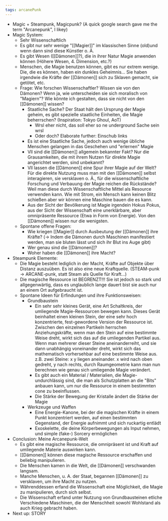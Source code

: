 ```yaml
---
tags: arcanePunk
---
```

 

- Magic + Steampunk, Magicpunk? (A quick google search gave me the term "Arcanepunk", I likey)
- Magic System: 
	- Sehr Wissenschaftlich
	- Es gibt nur sehr wenige "[[Magier]]" im klassischen Sinne (old)und wenn dann sind diese Künstler o. Ä.
	- Es gibt Wesen ([[Dämonen]]?), die in ihrer Natur Magie anwenden können (Höhere Wesen, 4. Dimension, etc.?)
	- Menschen, die Magie benutzen können, gibt es nur extrem wenige. Die, die es können, haben ein dunkles Geheimnis... Sie haben irgendwie die Kräfte der [[Dämonen]] sich zu Sklaven gemacht, sie getötet, etc.
	- Frage: Wie forschen Wissenschaftler? Wissen sie von den Dämonen? Wenn ja, wie unterscheiden sie sich moralisch von "Magiern"? Wie könnte ich gestalten, dass sie nicht von den [[Dämonen]] wissen?
		- Staatliche Sache? Der Staat hält den Ursprung der Magie geheim, es gibt spezielle staatliche Einheiten, die Magie beherrschen? (Inspiration: Tokyo Ghoul, AoT)
			- Wrsl eher nicht, das soll eher so ne underground Sache sein wrsl
			- Oder doch? Elaborate further: Einschub links
		- Es ist eine Staatliche Sache, jedoch auch wenige übliche Menschen gelangen in das Geschehen und "erlernen" Magie
		- Vll sind die [[Dämonen]] allgemein bekannter Fakt? Nur die Grausamkeiten, die mit ihrem Nutzen für direkte Magie angerichtet werden, sind unbekannt?
		- Vll lassen die [[Dämonen]] eine Spur ihrer Magie auf der Welt? Für die direkte Nutzung muss man mit den [[Dämonen]] selbst interagieren, sie versklaven o. Ä., für die wissenschaftliche Forschung und Verbauung der Magie reichen die Rückstände? Weil man diese durch Wissenschaftliche Mittel als Resource verwenden kann. Wie mit Strom, ein Mensch kann keinen Blitz schießen aber wir können eine Maschine bauen die es kann. 
		- Aus der Sicht der Bevölkerung ist Magie irgendein Hokus Pokus, aus der Sicht der Wissenschaft eine unerklärbare, aber omnipräsente Ressource (Etwa in Form von Energie). Von den [[Dämonen]] wissen nur die wenigsten. 
	- Spontane offene Fragen: 
		- Wie kriegen [[Magier]] durch Ausbeutung der [[Dämonen]] ihre Kräfte? (→ Indem die Dämonen durch Maschinen manifestiert werden, man sie bluten lässt und sich ihr Blut ins Auge gibt)
		- Wer genau sind die [[Dämonen]]?
		- Woher haben die [[Dämonen]] ihre Macht?
- Steampunk Elemente:
	- Die Magie besteht lediglich in der Macht, Kräfte auf Objekte über Distanz auszuüben. Es ist also eine neue Kraftquelle. (STEAM-punk → ARCANE-punk, statt Steam als Quelle für Kraft...)
	- Die magische Ressource ist BEGRENZT!!! Sie ist jedoch so stark und allgegenwärtig, dass es unglaublich lange dauert bist sie auch nur an einem Ort aufgebraucht ist.
	- Spontane Ideen für Erfindungen und ihre Funktionsweisen:
		- Grundbaustein
			- Ein sehr sehr kleines Gerät, eine Art Schaltkreis, der umliegende Magie-Ressourcen bewegen kann. Dieses Gerät beinhaltet einen kleinen Stein, der eine sehr hoch konzentrierte, fest-gewordene Version der Ressource ist. Zwischen den einzelnen Partikeln herrschen Anziehungskräfte, wenn man den Stein auf eine bestimmte Weise dreht, wirkt sich das auf die umliegenden Partikel aus. Wenn man mehrerer dieser Steine aneinanderreiht, und sie dann unabhängig voneinander dreht, wirkt sich das mathematisch vorhersehbar auf eine bestimmte Weise aus. z.B. zwei Steine: x y liegen aneinander. x wird nach oben gedreht, y nach rechts, durch Raumgeometrie kann man nun berechnen wie genau sich umliegende Magie verändert. 
			- Es gibt auch ein Material / Materialien, die Magie-undurchlässig sind, die man als Schutzplatten an die "Bits" anbauen kann, um nur die Ressource in einem bestimmten cone zu beeinflussen.
			- Die Stärke der Bewegung der Kristalle ändert die Stärke der Magie
		- Werkzeuge und Waffen
			- Eine Energie-Kanone, bei der die magischen Kräfte in einem Punkt konzentriert werden, auf einen bestimmten Gegenstand, der Energie aufnimmt und sich ruckartig entlädt
			- Exoskelette, die deine Körperbewegungen als Input nehmen, und simple (fake-) Sorcery ermöglichen
- Conclusion: Meine Arcanepunk-Welt
	- Es gibt eine magische Ressource, die omnipräsent ist und Kraft auf umliegende Materie auswirken kann.
	- [[Dämonen]] können diese magische Ressource erschaffen und beliebig manipulieren.
	- Die Menschen kamen in die Welt, die [[Dämonen]] verschwanden langsam.
	- Manche Menschen, u. A. der Staat, begannen [[Dämonen]] zu versklaven, um ihre Macht zu nutzen.
	- Währenddessen erfand die Wissenschaft eine Möglichkeit, die Magie zu manipulieren, durch sich selbst.
	- Die Wissenschaft erfand unter Nutzung von Grundbausteinen etliche Verschiedene Maschinen, die der Menschheit sowohl Wohlstand als auch Krieg gebracht haben. 
- Next up: STORY